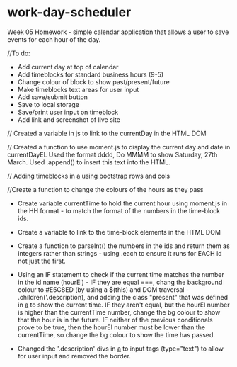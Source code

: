 # work-day-scheduler
Week 05 Homework - simple calendar application that allows a user to save events for each hour of the day.



//To do:
- Add current day at top of calendar
- Add timeblocks for standard business hours (9-5)
- Change colour of block to show past/present/future
- Make timeblocks text areas for user input
- Add save/submit button
- Save to local storage
- Save/print user input on timeblock
- Add link and screenshot of live site


// Created a variable in js to link to the currentDay in the HTML DOM

// Created a function to use moment.js to display the current day and date in currentDayEl. Used the format dddd, Do MMMM to show Saturday, 27th March. Used .append() to insert this text into the HTML.

// Adding timeblocks in [a](index.html) using bootstrap rows and cols

//Create a function to change the colours of the hours as they pass
- Create variable currentTime to hold the current hour using moment.js in the HH format - to match the format of the numbers in the time-block ids.
- Create a variable to link to the time-block elements in the HTML DOM
- Create a function to parseInt() the numbers in the ids and return them as integers rather than strings - using .each to ensure it runs for EACH id not just the first.
- Using an IF statement to check if the current time matches the number in the id name (hourEl) - IF they are equal ===, chang the background colour to #E5C8ED (by using a $(this) and DOM traversal - .children('.description), and adding the class "present" that was defined in [a](./assets/css/style.css) to show the current time. IF they aren't equal, but the hourEl number is higher than the currentTime number, change the bg colour to show that the hour is in the future. IF neither of the previous conditionals prove to be true, then the hourEl number must be lower than the currentTime, so change the bg colour to show the time has passed. 

- Changed the '.description' divs in [a](index.html) to input tags (type="text") to allow for user input and removed the border.